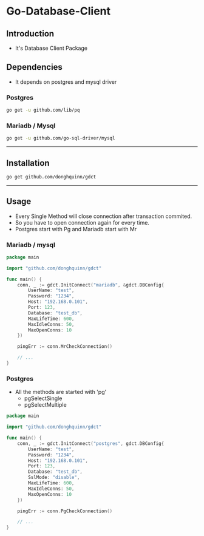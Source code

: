 # Go-Database-Client

## Introduction
* It's Database Client Package
<!-- * It provides creating connection pool, queries, and graceful shutdown -->

## Dependencies
* It depends on postgres and mysql driver

### Postgres
```zsh
go get -u github.com/lib/pq
```

### Mariadb / Mysql
```zsh
go get -u github.com/go-sql-driver/mysql
```

---

## Installation

```zsh
go get github.com/donghquinn/gdct
```

---

## Usage

* Every  Single Method will close connection after transaction commited.
* So you have to open connection again for every time.
* Postgres start with Pg and Mariadb start with Mr

### Mariadb / mysql

```go
package main

import "github.com/donghquinn/gdct"

func main() {
    conn, _ := gdct.InitConnect("mariadb", &gdct.DBConfig{
        UserName: "test",
        Password: "1234",
        Host: "192.168.0.101",
        Port: 123,
        Database: "test_db",
        MaxLifeTime: 600,
        MaxIdleConns: 50,
        MaxOpenConns: 10
    })

    pingErr := conn.MrCheckConnection()

    // ...
}
```

### Postgres
* All the methods are started with 'pg'
    * pgSelectSingle
    * pgSelectMultiple

```go
package main

import "github.com/donghquinn/gdct"

func main() {
    conn, _ := gdct.InitConnect("postgres", gdct.DBConfig{
        UserName: "test",
        Password: "1234",
        Host: "192.168.0.101",
        Port: 123,
        Database: "test_db",
        SslMode: "disable",
        MaxLifeTime: 600,
        MaxIdleConns: 50,
        MaxOpenConns: 10
    })

    pingErr := conn.PgCheckConnection()

    // ...
}
```